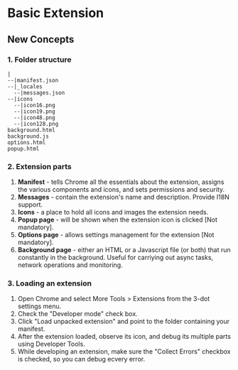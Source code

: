 # Basic Extension

## New Concepts

### 1. Folder structure

```
|
--|manifest.json
--|_locales
  --|messages.json
--|icons
  --|icon16.png
  --|icon19.png
  --|icon48.png
  --|icon128.png
background.html
background.js
options.html
popup.html
```

### 2. Extension parts

1. **Manifest** - tells Chrome all the essentials about the extension, assigns the various components and icons, and sets permissions and security.
1. **Messages** - contain the extension's name and description. Provide I18N support.
1. **Icons** - a place to hold all icons and images the extension needs.
1. **Popup page** - will be shown when the extension icon is clicked [Not mandatory].
1. **Options page** - allows settings management for the extension [Not mandatory].
1. **Background page** - either an HTML or a Javascript file (or both) that run constantly in the background. Useful for carriying out async tasks, network operations and monitoring.

### 3. Loading an extension

1. Open Chrome and select More Tools > Extensions from the 3-dot settings menu.
1. Check the "Developer mode" check box.
1. Click "Load unpacked extension" and point to the folder containing your manifest.
1. After the extension loaded, observe its icon, and debug its multiple parts using Developer Tools.
1. While developing an extension, make sure the "Collect Errors" checkbox is checked, so you can debug ecvery error.